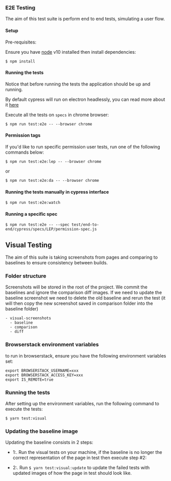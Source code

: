 ### E2E Testing

The aim of this test suite is perform end to end tests, simulating a user flow.

#### Setup

Pre-requisites:

Ensure you have [node](https://nodejs.org/en/download/) v10 installed then install dependencies:

`$ npm install`

#### Running the tests

Notice that before running the tests the application should be up and running.

By default cypress will run on electron headlessly, you can read more about it [here](https://docs.cypress.io/guides/core-concepts/launching-browsers.html#Electron-Browser)

Execute all the tests on `specs` in chrome browser:

`$ npm run test:e2e -- --browser chrome`

#### Permission tags

If you'd like to run specific permission user tests, run one of the following commands below:

`$ npm run test:e2e:lep -- --browser chrome`

or

`$ npm run test:e2e:da -- --browser chrome`

#### Running the tests manually in cypress interface

`$ npm run test:e2e:watch`

#### Running a specific spec

`$ npm run test:e2e -- --spec test/end-to-end/cypress/specs/LEP/permission-spec.js`


## Visual Testing

The aim of this suite is taking screenshots from pages and comparing to baselines
to ensure consistency between builds.

### Folder structure

Screenshots will be stored in the root of the project. We commit the baselines and ignore the comparison diff images. If we need to update the baseline screenshot we need to delete the old baseline and rerun the test (it will then copy the new screenshot saved in comparison folder into the baseline folder)

```
- visual-screenshots
  - baseline
  - comparison
  - diff
```

### Browserstack environment variables

to run in browserstack, ensure you have the following environment variables set:

```
export BROWSERSTACK_USERNAME=xxx
export BROWSERSTACK_ACCESS_KEY=xxx
export IS_REMOTE=true
```
### Running the tests
After setting up the environment variables, run the following command to execute the tests:

`$ yarn test:visual`

### Updating the baseline image

Updating the baseline consists in 2 steps:

- 1:. Run the visual tests on your machine, if the baseline is no longer the correct representation of the page in test then execute step #2:

- 2:. Run `$ yarn test:visual:update` to update the failed tests with updated images of how the page in test should look like.
